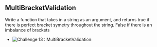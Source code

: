 
## MultiBracketValidation
Write a function that takes in a string as an argument, and returns true if there is perfect bracket symetry throughout the string. False if there is an imbalance of brackets

- ![Challenge 13 : MultiBracketValidation](../../assets/multibracket.jpg)
